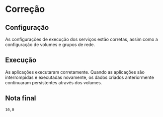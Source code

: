 # Correção

## Configuração

As configurações de execução dos serviços estão corretas, assim como a configuração de volumes e grupos de rede.

## Execução

As aplicações executaram corretamente.
Quando as aplicações são interrompidas e executadas novamente, os dados criados anteriormente continuaram persistentes através dos volumes.

## Nota final

`10,0`
